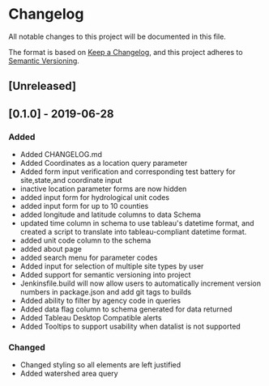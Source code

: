 # Changelog
All notable changes to this project will be documented in this file.

The format is based on [Keep a Changelog](https://keepachangelog.com/en/1.0.0/),
and this project adheres to [Semantic Versioning](https://semver.org/spec/v2.0.0.html).

## [Unreleased]

## [0.1.0] - 2019-06-28
### Added
- Added CHANGELOG.md
- Added Coordinates as a location query parameter
- Added form input verification and corresponding test battery for site,state,and coordinate input
- inactive location parameter forms are now hidden
- added input form for hydrological unit codes
- added input form for up to 10 counties
- added longitude and latitude columns to data Schema
- updated time column in schema to use tableau's datetime format, and created a script to translate into tableau-compliant datetime format. 
- added unit code column to the schema
- added about page
- added search menu for parameter codes
- Added input for selection of multiple site types by user
- Added support for semantic versioning into project
- Jenkinsfile.build will now allow users to automatically increment version numbers in package.json and add git tags to builds
- Added ability to filter by agency code in queries
- Added data flag column to schema generated for data returned
- Added Tableau Desktop Compatible alerts
- Added Tooltips to support usability when datalist is not supported
### Changed
- Changed styling so all elements are left justified
- Added watershed area query

